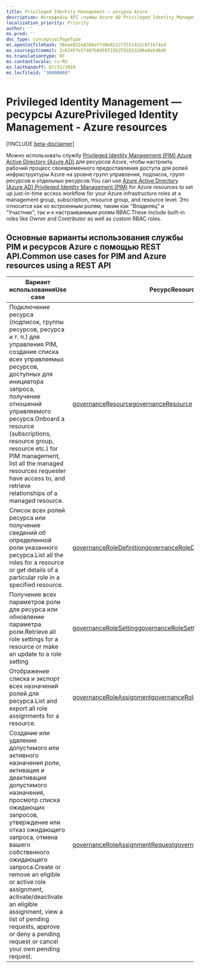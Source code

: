 ```yaml
---
title: Privileged Identity Management — ресурсы Azure
description: Интерфейсы API службы Azure AD Privileged Identity Management для управления ресурсами Azure.
localization_priority: Priority
author: ''
ms.prod: ''
doc_type: conceptualPageType
ms.openlocfilehash: 50eee822e8386ef7d9e0212f3552432c0f1674ed
ms.sourcegitcommit: 2c62457e57467b8d50f21b255b553106a9a5d8d6
ms.translationtype: HT
ms.contentlocale: ru-RU
ms.lasthandoff: 07/31/2019
ms.locfileid: "36008868"
---
```

# <a name="privileged-identity-management---azure-resources"></a><span data-ttu-id="240de-103">Privileged Identity Management — ресурсы Azure</span><span class="sxs-lookup"><span data-stu-id="240de-103">Privileged Identity Management - Azure resources</span></span>

[!INCLUDE [beta-disclaimer](../../includes/beta-disclaimer.md)]

<span data-ttu-id="240de-104">Можно использовать службу [Privileged Identity Management (PIM) Azure Active Directory (Azure AD)](https://docs.microsoft.com/azure/active-directory/privileged-identity-management/pim-configure) для ресурсов Azure, чтобы настроить рабочий процесс своевременного предоставления доступа для ролей инфраструктуры Azure на уровне групп управления, подписок, групп ресурсов и отдельных ресурсов.</span><span class="sxs-lookup"><span data-stu-id="240de-104">You can use [Azure Active Directory (Azure AD) Privileged Identity Management (PIM)](https://docs.microsoft.com/azure/active-directory/privileged-identity-management/pim-configure) for Azure resources to set up just-in-time access workflow for your Azure infrastructure roles at a management group, subscription, resource group, and resource level.</span></span> <span data-ttu-id="240de-105">Это относится как ко встроенным ролям, таким как "Владелец" и "Участник", так и к настраиваемым ролям RBAC.</span><span class="sxs-lookup"><span data-stu-id="240de-105">These include built-in roles like Owner and Contributor as well as custom RBAC roles.</span></span>

## <a name="common-use-cases-for-pim-and-azure-resources-using-a-rest-api"></a><span data-ttu-id="240de-106">Основные варианты использования службы PIM и ресурсов Azure с помощью REST API.</span><span class="sxs-lookup"><span data-stu-id="240de-106">Common use cases for PIM and Azure resources using a REST API</span></span>

| <span data-ttu-id="240de-107">Вариант использования</span><span class="sxs-lookup"><span data-stu-id="240de-107">Use case</span></span> | <span data-ttu-id="240de-108">Ресурс</span><span class="sxs-lookup"><span data-stu-id="240de-108">Resource</span></span> | <span data-ttu-id="240de-109">См. также</span><span class="sxs-lookup"><span data-stu-id="240de-109">See also</span></span> |
| --- | --- | --- |
| <span data-ttu-id="240de-110">Подключение ресурса (подписок, группы ресурсов, ресурса и т. п.) для управления PIM, создание списка всех управляемых ресурсов, доступных для инициатора запроса, получение отношений управляемого ресурса.</span><span class="sxs-lookup"><span data-stu-id="240de-110">Onboard a resource (subscriptions, resource group, resource etc.) for PIM management, list all the managed resources requester have access to, and retrieve relationships of a managed resource.</span></span> | [<span data-ttu-id="240de-111">governanceResource</span><span class="sxs-lookup"><span data-stu-id="240de-111">governanceResource</span></span>](governanceresource.md) | [<span data-ttu-id="240de-112">Обнаружение ролей и управление ими</span><span class="sxs-lookup"><span data-stu-id="240de-112">Role discovery and management</span></span>](https://docs.microsoft.com/azure/active-directory/privileged-identity-management/pim-resource-roles-discover-resources) |
| <span data-ttu-id="240de-113">Список всех ролей ресурса или получение сведений об определенной роли указанного ресурса.</span><span class="sxs-lookup"><span data-stu-id="240de-113">List all the roles for a resource or get details of a particular role in a specified resource.</span></span> | [<span data-ttu-id="240de-114">governanceRoleDefinition</span><span class="sxs-lookup"><span data-stu-id="240de-114">governanceRoleDefinition</span></span>](governanceroledefinition.md) |  |
| <span data-ttu-id="240de-115">Получение всех параметров роли для ресурса или обновление параметра роли.</span><span class="sxs-lookup"><span data-stu-id="240de-115">Retrieve all role settings for a resource or make an update to a role setting</span></span> | [<span data-ttu-id="240de-116">governanceRoleSetting</span><span class="sxs-lookup"><span data-stu-id="240de-116">governanceRoleSetting</span></span>](governancerolesetting.md) | [<span data-ttu-id="240de-117">Изменение параметров роли</span><span class="sxs-lookup"><span data-stu-id="240de-117">Configure role setting</span></span>](https://docs.microsoft.com/azure/active-directory/privileged-identity-management/pim-resource-roles-configure-role-settings) |
| <span data-ttu-id="240de-118">Отображение списка и экспорт всех назначений ролей для ресурса.</span><span class="sxs-lookup"><span data-stu-id="240de-118">List and export all role assignments for a resource.</span></span> | [<span data-ttu-id="240de-119">governanceRoleAssignment</span><span class="sxs-lookup"><span data-stu-id="240de-119">governanceRoleAssignment</span></span>](governanceroleassignment.md) | [<span data-ttu-id="240de-120">Экспорт назначений ролей</span><span class="sxs-lookup"><span data-stu-id="240de-120">Export role assignments</span></span>](https://docs.microsoft.com/azure/active-directory/privileged-identity-management/azure-pim-resource-rbac#export-role-assignments-with-children) |
| <span data-ttu-id="240de-121">Создание или удаление допустимого или активного назначения роли, активация и деактивация допустимого назначения, просмотр списка ожидающих запросов, утверждение или отказ ожидающего запроса, отмена вашего собственного ожидающего запроса.</span><span class="sxs-lookup"><span data-stu-id="240de-121">Create or remove an eligible or active role assignment, activate/deactivate an eligible assignment, view a list of pending requests, approve or deny a pending request or cancel your own pending request.</span></span> | [<span data-ttu-id="240de-122">governanceRoleAssignmentRequest</span><span class="sxs-lookup"><span data-stu-id="240de-122">governanceRoleAssignmentRequest</span></span>](governanceroleassignmentrequest.md) | [<span data-ttu-id="240de-123">Назначение ролей</span><span class="sxs-lookup"><span data-stu-id="240de-123">Role assignment</span></span>](https://docs.microsoft.com/azure/active-directory/privileged-identity-management/pim-resource-roles-assign-roles)<br/>[<span data-ttu-id="240de-124">Активация ролей</span><span class="sxs-lookup"><span data-stu-id="240de-124">Role activation</span></span>](https://docs.microsoft.com/azure/active-directory/privileged-identity-management/pim-resource-roles-activate-your-roles)<br/>[<span data-ttu-id="240de-125">Утверждение запросов</span><span class="sxs-lookup"><span data-stu-id="240de-125">Approve or deny requests</span></span>](https://docs.microsoft.com/azure/active-directory/privileged-identity-management/azure-ad-pim-approval-workflow) |

<!-- uuid: 8fcb5dbc-d5aa-4681-8e31-b001d5168d79
2015-10-25 14:57:30 UTC -->
<!--
{
  "type": "#page.annotation",
  "description": "Service root",
  "keywords": "",
  "section": "documentation",
  "tocPath": "",
  "suppressions": []
}
-->
